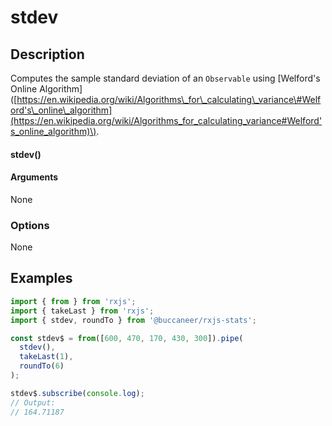 # stdev

## Description

Computes the sample standard deviation of an `Observable` using \[Welford's Online Algorithm\]\([https://en.wikipedia.org/wiki/Algorithms\_for\_calculating\_variance\#Welford's\_online\_algorithm](https://en.wikipedia.org/wiki/Algorithms_for_calculating_variance#Welford's_online_algorithm)\).

#### stdev\(\)

#### Arguments

None

### Options

None

## Examples

```javascript
import { from } from 'rxjs';
import { takeLast } from 'rxjs';
import { stdev, roundTo } from '@buccaneer/rxjs-stats';

const stdev$ = from([600, 470, 170, 430, 300]).pipe(
  stdev(),
  takeLast(1),
  roundTo(6)
);

stdev$.subscribe(console.log);
// Output:
// 164.71187
```

